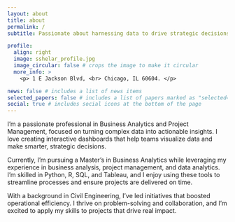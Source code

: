 ```yaml
---
layout: about
title: about
permalink: /
subtitle: Passionate about harnessing data to drive strategic decisions in Business Analytics and Project Management.

profile:
  align: right
  image: sshelar_profile.jpg
  image_circular: false # crops the image to make it circular
  more_info: >
    <p> 1 E Jackson Blvd, <br> Chicago, IL 60604. </p>

news: false # includes a list of news items
selected_papers: false # includes a list of papers marked as "selected={true}"
social: true # includes social icons at the bottom of the page
---
```


I’m a passionate professional in Business Analytics and Project Management, focused on turning complex data into actionable insights. I love creating interactive dashboards that help teams visualize data and make smarter, strategic decisions.

Currently, I’m pursuing a Master’s in Business Analytics while leveraging my experience in business analysis, project management, and data analytics. I’m skilled in Python, R, SQL, and Tableau, and I enjoy using these tools to streamline processes and ensure projects are delivered on time.

With a background in Civil Engineering, I’ve led initiatives that boosted operational efficiency. I thrive on problem-solving and collaboration, and I’m excited to apply my skills to projects that drive real impact.
